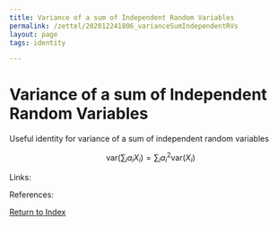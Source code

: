 ```yaml
---
title: Variance of a sum of Independent Random Variables
permalink: /zettel/202012241806_varianceSumIndependentRVs
layout: page
tags: identity

---
```

# Variance of a sum of Independent Random Variables

Useful identity for variance of a sum of independent random variables

$$
\mathrm{var}(\sum_i a_i X_i) = \sum_i a_i^2 \mathrm{var} ( X_i )
$$

Links: 

References: 

[Return to Index](index)